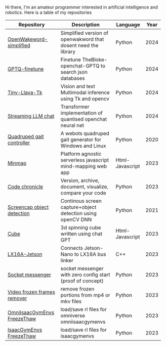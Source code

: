 Hi there, I'm an amateur programmer interested in artificial intelligence and robotics. Here is a table of my repositories

|Repository                                                                                |Description                                                         |Language         |Year      |
|----------------------------------------------------------------------------------------- | ------------------------------------------------------------------ | --------------- |--------- |
|[OpenWakeword-simplified](https://github.com/sujitvasanth/openwakeword-simplified)        | Simplified version of openwakword that dosent need  the library    |Python           | 2024     |
|[GPTQ-finetune](https://github.com/sujitvasanth/GPTQ-finetune)                            | Finetune TheBloke-openchat-GPTQ to search json databases           |Python           | 2024     |
|[Tiny-Llava-Tk](https://github.com/sujitvasanth/TinyLlava-Tk)                             | Vision and text Multimodal inference using Tk and opencv           |Python           | 2024     |
|[Streaming LLM chat](https://github.com/sujitvasanth/streaming-LLM-chat)                  | Transformer implementation of quantised openchat neural net        |Python           | 2024     |
|[Quadruped gait controller](https://github.com/sujitvasanth/QuadrupedGaitController)      | A webots quadruped gait generator for Windows and Linux            |Python           | 2020     |
|[Minmap](https://github.com/sujitvasanth/minmap)                                          | Platform agnostic serverless javascript mind-mapping web app       |Html-Javascript  | 2023     |
|[Code chronicle](https://github.com/sujitvasanth/CodeChronicle)                           | Version, archive, document, visualize, compare your code           |Python           | 2023     |
|[Screencap object detection](https://github.com/sujitvasanth/ContinuousScreenRecognition) | Continous screen capture+object detection using openCV DNN         |Python           | 2021     |
|[Cube](https://github.com/sujitvasanth/cube)                                              | 3d spinning cube written using chat GPT                            |Html-Javascript  | 2023     |
|[LX16A-Jetson](https://github.com/sujitvasanth/lx16a-Jetson-in-C)                         | Connects Jetson-Nano to LX16A bus linker                           |C++              | 2023     |
|[Socket messenger](https://github.com/sujitvasanth/SocketMessenger)                       | socket messenger with zero config start (proof of concept)         |Python           | 2023     |
|[Video frozen frames remover](https://github.com/sujitvasanth/VideoFrozenFramesRemover)   | remove frozen portions from mp4 or mkv files                       |Python           | 2023     |
|[OmniIsaacGymEnvs FreezeThaw](https://github.com/sujitvasanth/OmniIsaacGymEnvs_freezethaw)| load/save rl files for omniverse omniisaacgymenvs                  |Python           | 2023     |
|[IsaacGymEnvs FreezeThaw](https://github.com/sujitvasanth/IsaacGymEnvs_freezethaw)        | load/save rl files for isaacgymenvs                                |Python           | 2023     |

